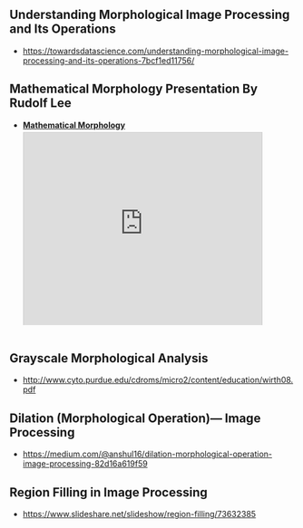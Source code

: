 ## Understanding Morphological Image Processing and Its Operations
- https://towardsdatascience.com/understanding-morphological-image-processing-and-its-operations-7bcf1ed11756/


## Mathematical Morphology Presentation By Rudolf Lee 
- <div style="width:700px"> <strong style="display:block;margin:12px 0 4px"><a href="https://slideplayer.com/slide/12944215/" title="Mathematical Morphology" target="_blank">Mathematical Morphology</a></strong><iframe src="https://player.slideplayer.com/78/12944215/" width="420" height="340" frameborder="0" marginwidth="0" marginheight="0" scrolling="no" style="border:1px solid #CCC;border-width:1px 1px 0" allowfullscreen></iframe><div style="padding:5px 0 12px"></div></div>

## Grayscale Morphological Analysis 
- http://www.cyto.purdue.edu/cdroms/micro2/content/education/wirth08.pdf

## Dilation (Morphological Operation)— Image Processing
- https://medium.com/@anshul16/dilation-morphological-operation-image-processing-82d16a619f59

## Region Filling in Image Processing 
- https://www.slideshare.net/slideshow/region-filling/73632385
